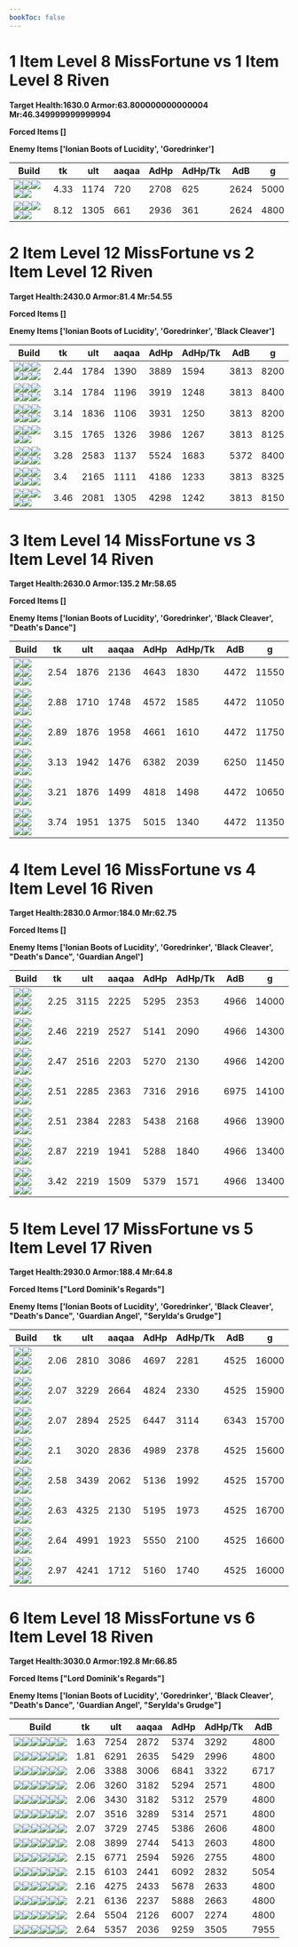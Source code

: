```yaml
---
bookToc: false
---
```


# 1 Item Level 8 MissFortune vs 1 Item Level 8 Riven

**Target Health:1630.0 Armor:63.800000000000004 Mr:46.349999999999994**


**Forced Items []**


**Enemy Items ['Ionian Boots of Lucidity', 'Goredrinker']**




Build | tk | ult | aaqaa | AdHp | AdHp/Tk | AdB | g
-|-|-|-|-|-|-|-
![](/item/6672.png)![](/item/1001.png)![](/item/1053.png)![](/item/1055.png)![](/item/1036.png)|4.33|1174|720|2708|625|2624|5000
![](/item/3156.png)![](/item/1001.png)![](/item/1053.png)![](/item/1055.png)![](/item/1036.png)|8.12|1305|661|2936|361|2624|4800




























































# 2 Item Level 12 MissFortune vs 2 Item Level 12 Riven

**Target Health:2430.0 Armor:81.4 Mr:54.55**


**Forced Items []**


**Enemy Items ['Ionian Boots of Lucidity', 'Goredrinker', 'Black Cleaver']**




Build | tk | ult | aaqaa | AdHp | AdHp/Tk | AdB | g
-|-|-|-|-|-|-|-
![](/item/6672.png)![](/item/3124.png)![](/item/1001.png)![](/item/1053.png)![](/item/1055.png)![](/item/1036.png)|2.44|1784|1390|3889|1594|3813|8200
![](/item/3091.png)![](/item/3124.png)![](/item/1001.png)![](/item/1053.png)![](/item/1055.png)![](/item/1036.png)|3.14|1784|1196|3919|1248|3813|8400
![](/item/6672.png)![](/item/3091.png)![](/item/1001.png)![](/item/1053.png)![](/item/1055.png)![](/item/1036.png)|3.14|1836|1106|3931|1250|3813|8200
![](/item/3091.png)![](/item/3153.png)![](/item/1001.png)![](/item/1055.png)![](/item/1037.png)|3.15|1765|1326|3986|1267|3813|8125
![](/item/6673.png)![](/item/6676.png)![](/item/1001.png)![](/item/1055.png)![](/item/1038.png)![](/item/1036.png)|3.28|2583|1137|5524|1683|5372|8400
![](/item/6672.png)![](/item/3156.png)![](/item/1001.png)![](/item/1053.png)![](/item/1055.png)![](/item/1037.png)|3.4|2165|1111|4186|1233|3813|8325
![](/item/3156.png)![](/item/3153.png)![](/item/1001.png)![](/item/1055.png)![](/item/1038.png)|3.46|2081|1305|4298|1242|3813|8150




























































# 3 Item Level 14 MissFortune vs 3 Item Level 14 Riven

**Target Health:2630.0 Armor:135.2 Mr:58.65**


**Forced Items []**


**Enemy Items ['Ionian Boots of Lucidity', 'Goredrinker', 'Black Cleaver', "Death's Dance"]**




Build | tk | ult | aaqaa | AdHp | AdHp/Tk | AdB | g
-|-|-|-|-|-|-|-
![](/item/6672.png)![](/item/3124.png)![](/item/3153.png)![](/item/1001.png)![](/item/1055.png)![](/item/1038.png)|2.54|1876|2136|4643|1830|4472|11550
![](/item/6672.png)![](/item/3124.png)![](/item/3091.png)![](/item/1001.png)![](/item/1053.png)![](/item/1055.png)|2.88|1710|1748|4572|1585|4472|11050
![](/item/3091.png)![](/item/3124.png)![](/item/3153.png)![](/item/1001.png)![](/item/1055.png)![](/item/1038.png)|2.89|1876|1958|4661|1610|4472|11750
![](/item/3091.png)![](/item/3124.png)![](/item/6673.png)![](/item/1001.png)![](/item/1055.png)![](/item/1038.png)|3.13|1942|1476|6382|2039|6250|11450
![](/item/6672.png)![](/item/3124.png)![](/item/3156.png)![](/item/1001.png)![](/item/1053.png)![](/item/1055.png)|3.21|1876|1499|4818|1498|4472|10650
![](/item/3091.png)![](/item/3153.png)![](/item/3156.png)![](/item/1001.png)![](/item/1055.png)![](/item/1038.png)|3.74|1951|1375|5015|1340|4472|11350




























































# 4 Item Level 16 MissFortune vs 4 Item Level 16 Riven

**Target Health:2830.0 Armor:184.0 Mr:62.75**


**Forced Items []**


**Enemy Items ['Ionian Boots of Lucidity', 'Goredrinker', 'Black Cleaver', "Death's Dance", 'Guardian Angel']**




Build | tk | ult | aaqaa | AdHp | AdHp/Tk | AdB | g
-|-|-|-|-|-|-|-
![](/item/6672.png)![](/item/3124.png)![](/item/3036.png)![](/item/3072.png)![](/item/1001.png)![](/item/1038.png)|2.25|3115|2225|5295|2353|4966|14000
![](/item/6672.png)![](/item/3124.png)![](/item/3153.png)![](/item/3091.png)![](/item/1001.png)![](/item/1038.png)|2.46|2219|2527|5141|2090|4966|14300
![](/item/6672.png)![](/item/3124.png)![](/item/3091.png)![](/item/3072.png)![](/item/1001.png)![](/item/1038.png)|2.47|2516|2203|5270|2130|4966|14200
![](/item/6672.png)![](/item/3124.png)![](/item/3153.png)![](/item/6673.png)![](/item/1001.png)![](/item/1038.png)|2.51|2285|2363|7316|2916|6975|14100
![](/item/6672.png)![](/item/3124.png)![](/item/3153.png)![](/item/3156.png)![](/item/1001.png)![](/item/1038.png)|2.51|2384|2283|5438|2168|4966|13900
![](/item/6672.png)![](/item/3124.png)![](/item/3091.png)![](/item/3156.png)![](/item/1001.png)![](/item/1053.png)|2.87|2219|1941|5288|1840|4966|13400
![](/item/3091.png)![](/item/3124.png)![](/item/3139.png)![](/item/3156.png)![](/item/1001.png)![](/item/1053.png)|3.42|2219|1509|5379|1571|4966|13400




























































# 5 Item Level 17 MissFortune vs 5 Item Level 17 Riven

**Target Health:2930.0 Armor:188.4 Mr:64.8**


**Forced Items ["Lord Dominik's Regards"]**


**Enemy Items ['Ionian Boots of Lucidity', 'Goredrinker', 'Black Cleaver', "Death's Dance", 'Guardian Angel', "Serylda's Grudge"]**




Build | tk | ult | aaqaa | AdHp | AdHp/Tk | AdB | g
-|-|-|-|-|-|-|-
![](/item/6672.png)![](/item/3124.png)![](/item/3153.png)![](/item/3091.png)![](/item/3036.png)![](/item/1001.png)|2.06|2810|3086|4697|2281|4525|16000
![](/item/6672.png)![](/item/3124.png)![](/item/3036.png)![](/item/3072.png)![](/item/3091.png)![](/item/1001.png)|2.07|3229|2664|4824|2330|4525|15900
![](/item/6672.png)![](/item/3124.png)![](/item/3091.png)![](/item/3036.png)![](/item/6673.png)![](/item/1001.png)|2.07|2894|2525|6447|3114|6343|15700
![](/item/6672.png)![](/item/3124.png)![](/item/3153.png)![](/item/3156.png)![](/item/3036.png)![](/item/1001.png)|2.1|3020|2836|4989|2378|4525|15600
![](/item/3091.png)![](/item/3124.png)![](/item/3072.png)![](/item/3036.png)![](/item/3156.png)![](/item/1001.png)|2.58|3439|2062|5136|1992|4525|15700
![](/item/3091.png)![](/item/3153.png)![](/item/3156.png)![](/item/3036.png)![](/item/3142.png)![](/item/1038.png)|2.63|4325|2130|5195|1973|4525|16700
![](/item/3156.png)![](/item/3072.png)![](/item/3036.png)![](/item/3091.png)![](/item/3142.png)![](/item/1038.png)|2.64|4991|1923|5550|2100|4525|16600
![](/item/3156.png)![](/item/3091.png)![](/item/3036.png)![](/item/3139.png)![](/item/3142.png)![](/item/1053.png)|2.97|4241|1712|5160|1740|4525|16000




























































# 6 Item Level 18 MissFortune vs 6 Item Level 18 Riven

**Target Health:3030.0 Armor:192.8 Mr:66.85**


**Forced Items ["Lord Dominik's Regards"]**


**Enemy Items ['Ionian Boots of Lucidity', 'Goredrinker', 'Black Cleaver', "Death's Dance", 'Guardian Angel', "Serylda's Grudge"]**




Build | tk | ult | aaqaa | AdHp | AdHp/Tk | AdB
-|-|-|-|-|-|-
![](/item/3072.png)![](/item/3036.png)![](/item/3095.png)![](/item/6676.png)![](/item/6695.png)![](/item/3142.png)|1.63|7254|2872|5374|3292|4800
![](/item/6672.png)![](/item/3091.png)![](/item/3072.png)![](/item/3036.png)![](/item/6676.png)![](/item/3142.png)|1.81|6291|2635|5429|2996|4800
![](/item/6672.png)![](/item/3124.png)![](/item/3091.png)![](/item/3036.png)![](/item/6673.png)![](/item/3094.png)|2.06|3388|3006|6841|3322|6717
![](/item/6672.png)![](/item/3124.png)![](/item/3153.png)![](/item/3156.png)![](/item/3036.png)![](/item/3085.png)|2.06|3260|3182|5294|2571|4800
![](/item/6672.png)![](/item/3124.png)![](/item/3153.png)![](/item/3156.png)![](/item/3036.png)![](/item/3046.png)|2.06|3430|3182|5312|2579|4800
![](/item/6672.png)![](/item/3124.png)![](/item/3153.png)![](/item/3156.png)![](/item/3036.png)![](/item/3094.png)|2.07|3516|3289|5314|2571|4800
![](/item/6672.png)![](/item/3124.png)![](/item/3036.png)![](/item/3072.png)![](/item/3085.png)![](/item/3156.png)|2.07|3729|2745|5386|2606|4800
![](/item/6672.png)![](/item/3124.png)![](/item/3036.png)![](/item/3072.png)![](/item/3046.png)![](/item/3156.png)|2.08|3899|2744|5413|2603|4800
![](/item/3156.png)![](/item/3072.png)![](/item/3036.png)![](/item/3095.png)![](/item/6676.png)![](/item/3142.png)|2.15|6771|2594|5926|2755|4800
![](/item/3156.png)![](/item/3072.png)![](/item/3036.png)![](/item/3095.png)![](/item/6676.png)![](/item/6692.png)|2.15|6103|2441|6092|2832|5054
![](/item/6672.png)![](/item/3091.png)![](/item/3072.png)![](/item/3036.png)![](/item/3156.png)![](/item/6671.png)|2.16|4275|2433|5678|2633|4800
![](/item/3156.png)![](/item/3072.png)![](/item/3036.png)![](/item/3091.png)![](/item/3142.png)![](/item/6696.png)|2.21|6136|2237|5888|2663|4800
![](/item/3156.png)![](/item/3072.png)![](/item/3036.png)![](/item/3091.png)![](/item/3142.png)![](/item/3139.png)|2.64|5504|2126|6007|2274|4800
![](/item/3156.png)![](/item/3072.png)![](/item/3036.png)![](/item/3091.png)![](/item/3142.png)![](/item/3026.png)|2.64|5357|2036|9259|3505|7955




























































